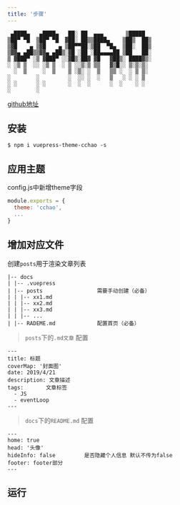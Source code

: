 ```yaml
---
title: '步骤'
---
```

```
 ▄████▄   ▄████▄   ██░ ██  ▄▄▄       ▒█████
▒██▀ ▀█  ▒██▀ ▀█  ▓██░ ██▒▒████▄    ▒██▒  ██▒
▒▓█    ▄ ▒▓█    ▄ ▒██▀▀██░▒██  ▀█▄  ▒██░  ██▒
▒▓▓▄ ▄██▒▒▓▓▄ ▄██▒░▓█ ░██ ░██▄▄▄▄██ ▒██   ██░
▒ ▓███▀ ░▒ ▓███▀ ░░▓█▒░██▓ ▓█   ▓██▒░ ████▓▒░
░ ░▒ ▒  ░░ ░▒ ▒  ░ ▒ ░░▒░▒ ▒▒   ▓▒█░░ ▒░▒░▒░
  ░  ▒     ░  ▒    ▒ ░▒░ ░  ▒   ▒▒ ░  ░ ▒ ▒░
░        ░         ░  ░░ ░  ░   ▒   ░ ░ ░ ▒
░ ░      ░ ░       ░  ░  ░      ░  ░    ░ ░
░        ░

```
[github地址](https://github.com/2020807070/vuepress-theme-cchao)

## 安装
```
$ npm i vuepress-theme-cchao -s
```

## 应用主题
config.js中新增theme字段

```javascript
module.exports = {
  theme: 'cchao',
  ...
}
```

## 增加对应文件

创建`posts`用于渲染文章列表
```
|-- docs
| |-- .vuepress
| |-- posts                 需要手动创建（必备）
| | |-- xx1.md
| | |-- xx2.md
| | |-- xx3.md
| | |-- ...
| |-- RADEME.md             配置首页（必备）
```

> `posts`下的`.md文章` 配置
```
---
title: 标题
coverMap: '封面图'
date: 2019/4/21
description: 文章描述
tags:       文章标签
  - JS
  - eventLoop
---
```



> `docs`下的`README.md` 配置
```
---
home: true
head: '头像'
hideInfo: false         是否隐藏个人信息 默认不传为false
footer: footer部分
---
```

## 运行